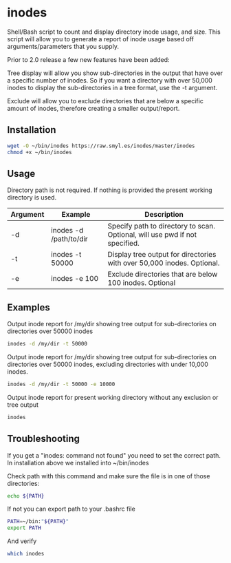 inodes
======================

Shell/Bash script to count and display directory inode usage, and size.  This script will allow you to generate a report of inode usage based off arguments/parameters that you supply.

Prior to 2.0 release a few new features have been added:

Tree display will allow you show sub-directories in the output that have over a specific number of inodes.  So if you want a directory with over 50,000 inodes to display the sub-directories in a tree format, use the -t argument.

Exclude will allow you to exclude directories that are below a specific amount of inodes, therefore creating a smaller output/report.

## Installation
``` bash
wget -O ~/bin/inodes https://raw.smyl.es/inodes/master/inodes
chmod +x ~/bin/inodes
```

## Usage
Directory path is not required.  If nothing is provided the present working directory is used.

Argument | Example | Description
--- | --- | ---
-d | inodes -d /path/to/dir | Specify path to directory to scan.  Optional, will use pwd if not specified.
-t | inodes -t 50000 | Display tree output for directories with over 50,000 inodes.  Optional.
-e | inodes -e 100 | Exclude directories that are below 100 inodes.  Optional

## Examples

Output inode report for /my/dir showing tree output for sub-directories on directories over 50000 inodes

``` bash
inodes -d /my/dir -t 50000
```

Output inode report for /my/dir showing tree output for sub-directories on directories over 50000 inodes, excluding directories with under 10,000 inodes.

``` bash
inodes -d /my/dir -t 50000 -e 10000
```

Output inode report for present working directory without any exclusion or tree output

``` bash
inodes
```

## Troubleshooting
If you get a "inodes: command not found" you need to set the correct path. In installation above we installed into ~/bin/inodes

Check path with this command and make sure the file is in one of those directories:
``` bash
echo ${PATH}
```

If not you can export path to your .bashrc file
``` bash
PATH=~/bin:"${PATH}"
export PATH
```

And verify
``` bash
which inodes
```
